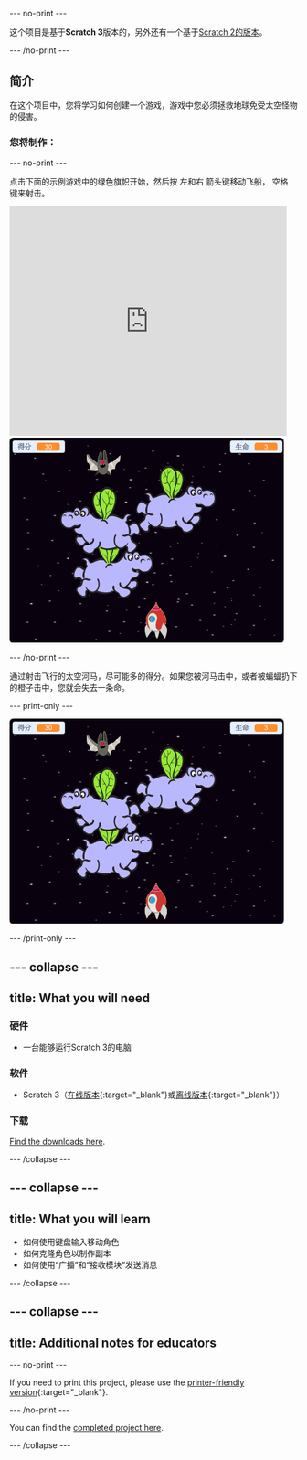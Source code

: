 \--- no-print \---

这个项目是基于**Scratch 3**版本的，另外还有一个基于[Scratch 2的版本](https://projects.raspberrypi.org/en/projects/clone-wars-scratch2)。

\--- /no-print \---

## 简介

在这个项目中，您将学习如何创建一个游戏，游戏中您必须拯救地球免受太空怪物的侵害。

### 您将制作：

\--- no-print \---

点击下面的示例游戏中的绿色旗帜开始，然后按 <kbd>左</kbd>和<kbd>右</kbd> 箭头键移动飞船， <kbd>空格</kbd> 键来射击。

<div class="scratch-preview">
  <iframe allowtransparency="true" width="485" height="402" src="https://scratch.mit.edu/projects/embed/276887163/?autostart=false" frameborder="0" scrolling="no"></iframe>
  <img src="images/showcase.png">
</div>

\--- /no-print \---

通过射击飞行的太空河马，尽可能多的得分。如果您被河马击中，或者被蝙蝠扔下的橙子击中，您就会失去一条命。

\--- print-only \---

![降序](images/showcase.png)

\--- /print-only \---

## \--- collapse \---

## title: What you will need

### 硬件

+ 一台能够运行Scratch 3的电脑

### 软件

+ Scratch 3（[在线版本](https://rpf.io/scratchon){:target="_blank"}或[离线版本](https://rpf.io/scratchoff){:target="_blank"}）

### 下载

[Find the downloads here](http://rpf.io/p/en/clone-wars-go).

\--- /collapse \---

## \--- collapse \---

## title: What you will learn

+ 如何使用键盘输入移动角色
+ 如何克隆角色以制作副本
+ 如何使用“广播”和“接收模块”发送消息

\--- /collapse \---

## \--- collapse \---

## title: Additional notes for educators

\--- no-print \---

If you need to print this project, please use the [printer-friendly version](https://projects.raspberrypi.org/en/projects/clone-wars/print){:target="_blank"}.

\--- /no-print \---

You can find the [completed project here](http://rpf.io/p/en/clone-wars-get).

\--- /collapse \---